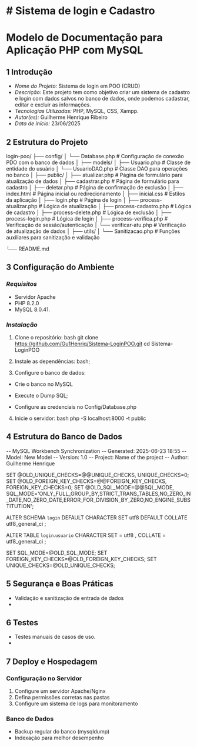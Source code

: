 # # Sistema de login e Cadastro

# Modelo de Documentação para Aplicação PHP com MySQL
## 1 Introdução 
- *Nome do Projeto:* Sistema de login em POO (CRUD)
- *Descrição:* Este projeto tem como objetivo criar um sistema de cadastro e login com dados salvos no banco de dados, onde podemos cadastrar, editar e excluir as informações. 
- *Tecnologias Utilizadas:* PHP, MySQL, CSS, Xampp.
- *Autor(es):* Guilherme Henrique Ribeiro
- *Data de início:* 23/06/2025 

## 2 Estrutura do Projeto 

login-poo/
├── config/
│   └── Database.php                # Configuração de conexão PDO com o banco de dados
│
├── models/
│   ├── Usuario.php                 # Classe de entidade do usuário
│   └── UsuarioDAO.php             # Classe DAO para operações no banco
│
├── public/
│   ├── atualizar.php              # Página de formulário para atualização de dados
│   ├── cadastrar.php              # Página de formulário para cadastro
│   ├── deletar.php                # Página de confirmação de exclusão
│   ├── index.html                 # Página inicial ou redirecionamento
│   ├── inicial.css                # Estilos da aplicação
│   ├── login.php                  # Página de login
│   ├── process-atualizar.php     # Lógica de atualização
│   ├── process-cadastro.php      # Lógica de cadastro
│   ├── process-delete.php        # Lógica de exclusão
│   ├── process-login.php         # Lógica de login
│   ├── process-verifica.php      # Verificação de sessão/autenticação
│   └── verificar-atu.php         # Verificação de atualização de dados
│
├── utils/
│   └── Sanitizacao.php            # Funções auxiliares para sanitização e validação

└── README.md

## 3 Configuração do Ambiente 
### *Requisitos* 
- Servidor Apache 
- PHP 8.2.0 
- MySQL  8.0.41.

### *Instalação* 

1. Clone o repositório: 
 bash
 git clone https://github.com/Gu1Henriq/Sistema-LoginPOO.git
 cd Sistema-LoginPOO
 
2. Instale as dependências: 
 bash;
 
3. Configure o banco de dados: 
 - Crie o banco no MySQL 
 - Execute o Dump SQL;
 
 - Configure as credenciais no Config/Database.php
4. Inicie o servidor: 
bash
 php -S localhost:8000 -t public

## 4 Estrutura do Banco de Dados 
-- MySQL Workbench Synchronization
-- Generated: 2025-06-23 18:55
-- Model: New Model
-- Version: 1.0
-- Project: Name of the project
-- Author: Guilherme Henrique

SET @OLD_UNIQUE_CHECKS=@@UNIQUE_CHECKS, UNIQUE_CHECKS=0;
SET @OLD_FOREIGN_KEY_CHECKS=@@FOREIGN_KEY_CHECKS, FOREIGN_KEY_CHECKS=0;
SET @OLD_SQL_MODE=@@SQL_MODE, SQL_MODE='ONLY_FULL_GROUP_BY,STRICT_TRANS_TABLES,NO_ZERO_IN_DATE,NO_ZERO_DATE,ERROR_FOR_DIVISION_BY_ZERO,NO_ENGINE_SUBSTITUTION';

ALTER SCHEMA `login`  DEFAULT CHARACTER SET utf8  DEFAULT COLLATE utf8_general_ci ;

ALTER TABLE `login`.`usuario` 
CHARACTER SET = utf8 , COLLATE = utf8_general_ci ;


SET SQL_MODE=@OLD_SQL_MODE;
SET FOREIGN_KEY_CHECKS=@OLD_FOREIGN_KEY_CHECKS;
SET UNIQUE_CHECKS=@OLD_UNIQUE_CHECKS;


## 5 Segurança e Boas Práticas 
- Validação e sanitização de entrada de dados
- 
## 6 Testes 
- Testes manuais de casos de uso.
- 
## 7 Deploy e Hospedagem 
### Configuração no Servidor 
1. Configure um servidor Apache/Nginx 
2. Defina permissões corretas nas pastas 
3. Configure um sistema de logs para monitoramento 
### Banco de Dados 
- Backup regular do banco (mysqldump) 
- Indexação para melhor desempenho
